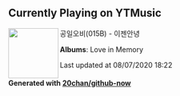 ## Currently Playing on YTMusic

[<img align="left" width="100" src="https://lh3.googleusercontent.com/HWQaoKvFZg1gjM9_42CqkGdD2ZHpKLd_zKld_FhBMoNPw7MRNGzh1Cbv8BiSsQSdGNkBZ4GL9_ijM4g">](https://music.youtube.com/channel/UC_8W0BtpDDAufJdDpjq4OOQ)

공일오비(015B) - 이젠안녕

**Albums**: Love in Memory

Last updated at 08/07/2020 18:22

#### Generated with [20chan/github-now](https://github.com/20chan/github-now)


<!--
**20chan/20chan** is a ✨ _special_ ✨ repository because its `README.md` (this file) appears on your GitHub profile.

Here are some ideas to get you started:

- 🔭 I’m currently working on ...
- 🌱 I’m currently learning ...
- 👯 I’m looking to collaborate on ...
- 🤔 I’m looking for help with ...
- 💬 Ask me about ...
- 📫 How to reach me: ...
- 😄 Pronouns: ...
- ⚡ Fun fact: ...
-->
